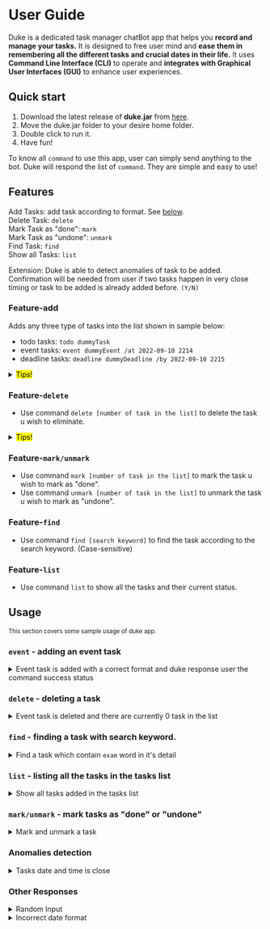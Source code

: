 # User Guide

Duke is a dedicated task manager chatBot app that helps you **record and manage your tasks.** It is designed to free user mind and **ease them in remembering all the different tasks and crucial dates in their life.** It uses **Command Line Interface (CLI)** to operate and **integrates with Graphical User Interfaces (GUI)** to enhance user experiences.

## Quick start

1. Download the latest release of **duke.jar** from [here](https://github.com/eesung00/ip/releases).
2. Move the duke.jar folder to your desire home folder.
3. Double click to run it.
4. Have fun!

To know all `command` to use this app, user can simply send anything to the bot. Duke will respond the list of `command`. They are simple and easy to use!

## Features

Add Tasks: add task according to format. See [below](#feature-add).<br/>
Delete Task: `delete`<br/>
Mark Task as "done": `mark`<br/>
Mark Task as "undone": `unmark`<br/>
Find Task: `find`<br/>
Show all Tasks: `list`<br/>

Extension: Duke is able to detect anomalies of task to be added. Confirmation will be needed from user if two tasks happen in very close timing or task to be added is already added before. `(Y/N)`

### Feature-add

Adds any three type of tasks into the list shown in sample below:

- todo tasks: `todo dummyTask`
- event tasks: `event dummyEvent /at 2022-09-10 2214`
- deadline tasks: `deadline dummyDeadline /by 2022-09-10 2215`

<details><summary><mark>Tips!</mark></summary>
Please follow the format shown above! Every first word in the input line is a command. (Case-sensitive)
The second section of the input line is the tasks detail.
The third section after /at and /by is the date and time of the task. Please follow the format.(YYYY-MM-DD HHmm)
</details>

### Feature-`delete`

* Use command `delete [number of task in the list]` to delete the task u wish to eliminate.

<details><summary><mark>Tips!</mark></summary>
Use list command to show the current tasks list you have if you are not sure what is your tasks' number.
</details>

### Feature-`mark/unmark`

* Use command `mark [number of task in the list]` to mark the task u wish to mark as "done".
* Use command `unmark [number of task in the list]` to unmark the task u wish to mark as "undone".

### Feature-`find`

* Use command `find [search keyword]` to find the task according to the search keyword. (Case-sensitive)

### Feature-`list`

* Use command `list` to show all the tasks and their current status.


## Usage

<sub>This section covers some sample usage of duke app.</sub>

### `event` - adding an event task

<details><summary>Event task is added with a correct format and duke response user the command success status</summary>

<ul>
  <li> Example of usage:<br>
    <code>event go for final exam /at 2022-11-04 1000</code>
  </li>

  <li>Expected outcome:
  <pre><code>  ~~~~~~~-----DUKE-----~~~~~~~
  New task is registered as you wish, you can come back to check if you wish!:
  [E][ ] go for final exam (at: Nov 04 2022 10:00)
  Now you have 1 tasks in your list.</code></pre>
  </li>
  <li><b>Description:</b> There is currently 1 task in user's list and the adding command performed successfully.</li>
</ul>

</details>

### `delete` - deleting a task

<details><summary>Event task is deleted and there are currently 0 task in the list</summary>
<ul>
  <li> Example of usage:<br>
    <code>delete 1</code>
  </li>

  <li>Expected outcome:
  <pre><code>  ~~~~~-----DUKE-----~~~~~
  Ching Ching Poof~~ This task is removed:
  [E][ ] go for final exam (at: Nov 04 2022 10:00)
  Now you have 0 tasks on your list.</code></pre>
  </li>
  
  <li><b>Description:</b> There is currently 0 task in user's list and the deleting command performed successfully.</li>
</ul>
</details>

### `find` - finding a task with search keyword.

<details><summary>Find a task which contain <code>exam</code> word in it's detail</summary>
<ul>
  <li>Example of usage:<br>
  <code>find exam</code>
  </li>

  <li>Expected outcome:
  <pre><code>  ~~~~~-----DUKE-----~~~~~
  Here you go! your matching tasks in your list
  [T][ ] exam preparation
  [E][ ] exam at Utown (at: Nov 12 2022 19:00) </code></pre>
  </li>

  <li><b>Description:</b> There is currently 2 tasks in user's list with "exam" detail.</li>
</ul>
</details>

### `list` - listing all the tasks in the tasks list

<details><summary>Show all tasks added in the tasks list</summary>
<ul>
  <li> Example of usage:<br>
  <code>list</code>
  </li>

  <li>Expected outcome:
  <pre><code>  ~~~~~-----DUKE-----~~~~~
  Weeeee, your current list is as follow:
  1. [E][ ] dummyEvent (at: Sep 11 2011 11:30)
  2. [D][ ] dummyDeadline (by: Jan 28 2011 09:00)
  3. [T][ ] dummyTodo
  4. [T][ ] exam preparation
  5. [E][ ] exam at Utown (at: Nov 12 2022 19:00)</code></pre>
  </li>

  <li><b>Description:</b> There are currently 6 tasks in user's list and all of them are undone.</li>
</ul>
</details>

### `mark/unmark` - mark tasks as "done" or "undone"

<details><summary>Mark and unmark a task</summary>
<ul>
  <li> Example of usage:<br>
    <code>mark 1</code><br>
    <code>unmark 1</code>
  </li>

  <li> Expected outcome:
  <pre><code>  ~~~~~-----DUKE-----~~~~~
  Nice! this task is marked as done. Good Job!
  [E][X] dummyEvent (at: Sep 11 2011 11:30)</code></pre>
  
  <pre><code>  ~~~~~-----DUKE-----~~~~~
  This task is marked as not done. Keep it up!
  [E][ ] dummyEvent (at: Sep 11 2011 11:30)</code></pre>
  </li>

  <li> <b>Description:</b> The event task is mark as "done" and unmark as "undone" respectively</li>
</ul>
</details>

### Anomalies detection

<details><summary>Tasks date and time is close</summary>
<ul>
  <li> Example of input: <br>
  <code>event attend party /at 2011-09-11 1300</code>
  </li>

  <li>Expected outcome:
  <pre><code>  ~~~~~-----DUKE-----~~~~~
  Hey, these two tasks timing are quite close, are you sure to proceed? (Y/N)
  New Task: [E][ ] attend party (at: Sep 11 2011 13:00)
  Existing Task: [E][ ] dummyEvent (at: Sep 11 2011 11:30)</code></pre>
  </li>   
  
  <li> <b>Description:</b> This happens because there is another event task in the task list occur at close timing. Please respond `Y` to proceed adding task or `N` to cancel the previous add task command.</li>
</ul>
</details>

### Other Responses

<details><summary>Random Input</summary>
<ul>
  <li> Example of random input:<br>
  <code>hi</code>
  </li>

  <li> Expected outcome:
  <pre><code>  ~~~~~-----DUKE-----~~~~~
  Based on my understanding, your command didn't follow the format
  todo              : todo [task description]
  deadline          : deadline [task description] /by [YYYY-MM-DD HHmm]
  event             : event [task description] /at [YYYY-MM-DD HHmm]
  single command    : | bye | list |
  mark/unmark/delete: [command] [number of task in list you wish to modify]
  find              : find [search keyword]</code></pre>
  </li>

  <li> <b>Description:</b> Duke will not understand any random input. It will show the available input if it does not recognise the input.</li>
</ul>
</details>

<details><summary>Incorrect date format</summary>
<ul>
  <li> Example of incorrect date format:<br>
  <code>deadline some deadline /by 09-01-2022 0900</code>
  </li>

  <li>Expected outcome:
  <pre><code> ~~~~~-----DUKE-----~~~~~
  Date and time format should be [YYYY-MM-DD HHmm]!
  (eg. 2022-08-21 1300)</code></pre>
  </li>

  <li><b>Description:</b> Duke will show the correct date format that user should use while interacting with the app.</li>
</details>
